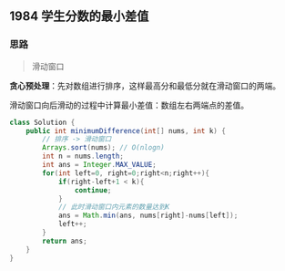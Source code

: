 ## 1984 学生分数的最小差值

### 思路

> 滑动窗口

**贪心预处理**：先对数组进行排序，这样最高分和最低分就在滑动窗口的两端。

滑动窗口向后滑动的过程中计算最小差值：数组左右两端点的差值。

```java
class Solution {
    public int minimumDifference(int[] nums, int k) {
        // 排序 -> 滑动窗口
        Arrays.sort(nums); // O(nlogn)
        int n = nums.length;
        int ans = Integer.MAX_VALUE;
        for(int left=0, right=0;right<n;right++){
            if(right-left+1 < k){
                continue;
            }
            // 此时滑动窗口内元素的数量达到K
            ans = Math.min(ans, nums[right]-nums[left]);
            left++;
        }
        return ans;
    }
}
```

